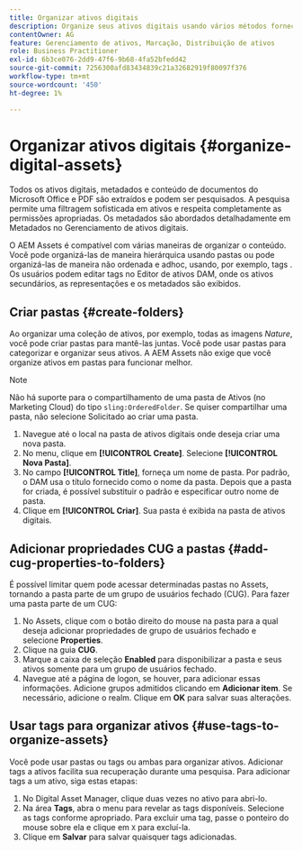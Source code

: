 ```yaml
---
title: Organizar ativos digitais
description: Organize seus ativos digitais usando vários métodos fornecidos no Adobe Experience Manager Assets.
contentOwner: AG
feature: Gerenciamento de ativos, Marcação, Distribuição de ativos
role: Business Practitioner
exl-id: 6b3ce076-2dd9-47f6-9b68-4fa52bfedd42
source-git-commit: 7256300afd83434839c21a32682919f80097f376
workflow-type: tm+mt
source-wordcount: '450'
ht-degree: 1%

---
```


# Organizar ativos digitais {#organize-digital-assets}

Todos os ativos digitais, metadados e conteúdo de documentos do Microsoft Office e PDF são extraídos e podem ser pesquisados. A pesquisa permite uma filtragem sofisticada em ativos e respeita completamente as permissões apropriadas. Os metadados são abordados detalhadamente em Metadados no Gerenciamento de ativos digitais.

O AEM Assets é compatível com várias maneiras de organizar o conteúdo. Você pode organizá-las de maneira hierárquica usando pastas ou pode organizá-las de maneira não ordenada e adhoc, usando, por exemplo, tags . Os usuários podem editar tags no Editor de ativos DAM, onde os ativos secundários, as representações e os metadados são exibidos.

## Criar pastas {#create-folders}

Ao organizar uma coleção de ativos, por exemplo, todas as imagens *Nature*, você pode criar pastas para mantê-las juntas. Você pode usar pastas para categorizar e organizar seus ativos. A AEM Assets não exige que você organize ativos em pastas para funcionar melhor.

>[!NOTE]
>
>Não há suporte para o compartilhamento de uma pasta de Ativos (no Marketing Cloud) do tipo `sling:OrderedFolder`. Se quiser compartilhar uma pasta, não selecione Solicitado ao criar uma pasta.

1. Navegue até o local na pasta de ativos digitais onde deseja criar uma nova pasta.
1. No menu, clique em **[!UICONTROL Create]**. Selecione **[!UICONTROL Nova Pasta]**.
1. No campo **[!UICONTROL Title]**, forneça um nome de pasta. Por padrão, o DAM usa o título fornecido como o nome da pasta. Depois que a pasta for criada, é possível substituir o padrão e especificar outro nome de pasta.
1. Clique em **[!UICONTROL Criar]**. Sua pasta é exibida na pasta de ativos digitais.

## Adicionar propriedades CUG a pastas {#add-cug-properties-to-folders}

É possível limitar quem pode acessar determinadas pastas no Assets, tornando a pasta parte de um grupo de usuários fechado (CUG). Para fazer uma pasta parte de um CUG:

1. No Assets, clique com o botão direito do mouse na pasta para a qual deseja adicionar propriedades de grupo de usuários fechado e selecione **Properties**.
1. Clique na guia **CUG**.
1. Marque a caixa de seleção **Enabled** para disponibilizar a pasta e seus ativos somente para um grupo de usuários fechado.
1. Navegue até a página de logon, se houver, para adicionar essas informações. Adicione grupos admitidos clicando em **Adicionar item**. Se necessário, adicione o realm. Clique em **OK** para salvar suas alterações.

## Usar tags para organizar ativos {#use-tags-to-organize-assets}

Você pode usar pastas ou tags ou ambas para organizar ativos. Adicionar tags a ativos facilita sua recuperação durante uma pesquisa. Para adicionar tags a um ativo, siga estas etapas:

1. No Digital Asset Manager, clique duas vezes no ativo para abri-lo.
1. Na área **Tags**, abra o menu para revelar as tags disponíveis. Selecione as tags conforme apropriado. Para excluir uma tag, passe o ponteiro do mouse sobre ela e clique em `X` para excluí-la.
1. Clique em **Salvar** para salvar quaisquer tags adicionadas.
